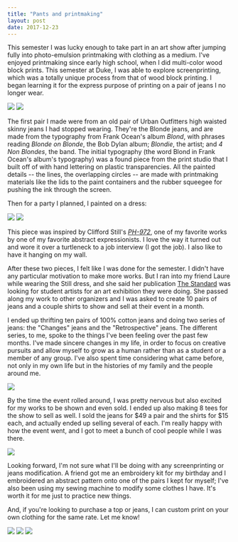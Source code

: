 ```yaml
---
title: "Pants and printmaking"
layout: post
date: 2017-12-23
---
```


This semester I was lucky enough to take part in an art show after jumping fully into photo-emulsion printmaking with clothing as a medium. I've enjoyed printmaking since early high school, when I did multi-color wood block prints. This semester at Duke, I was able to explore screenprinting, which was a totally unique process from that of wood block printing. I began learning it for the express purpose of printing on a pair of jeans I no longer wear.

<img class="post-two-images" src="/files/pants/blonde_jeans.jpg" /> <img class="post-two-images" src="/files/pants/blonde_jeans2.jpg" /> 

<p> The first pair I made were from an old pair of Urban Outfitters high waisted skinny jeans I had stopped wearing. They're the Blonde jeans, and are made from the typography from Frank Ocean's album <i>Blond</i>, with phrases reading <i>Blonde on Blonde</i>, the Bob Dylan album; <i>Blondie</i>, the artist; and <i>4 Non Blondes</i>, the band. The initial typography (the word Blond in Frank Ocean's album's typography) was a found piece from the print studio that I built off of with hand lettering on plastic transparencies. All the painted details -- the lines, the overlapping circles -- are made with printmaking materials like the lids to the paint containers and the rubber squeegee for pushing the ink through the screen.

Then for a party I planned, I painted on a dress:

<p><img class="post-two-images" src="/files/pants/still_dress.jpg" /> <img class="post-two-images" src="/files/pants/still_dress2.jpg" />

<p>This piece was inspired by Clifford Still's <i><a href="https://clyffordstillmuseum.org/wp-content/uploads/2016/11/1959PH-972_Blackwell2012_HR.jpg">PH-972</a></i>, one of my favorite works by one of my favorite abstract expressionists. I love the way it turned out and wore it over a turtleneck to a job interview (I got the job). I also like to have it hanging on my wall.

After these two pieces, I felt like I was done for the semester. I didn't have any particular motivation to make more works. But I ran into my friend Laure while wearing the Still dress, and she said her publication <a href="http://www.getthestandard.com">The Standard</a> was looking for student artists for an art exhibition they were doing. She passed along my work to other organizers and I was asked to create 10 pairs of jeans and a couple shirts to show and sell at their event in a month.

I ended up thrifting ten pairs of 100% cotton jeans and doing two series of jeans: the "Changes" jeans and the "Retrospective" jeans. The different series, to me, spoke to the things I've been feeling over the past few months. I've made sincere changes in my life, in order to focus on creative pursuits and allow myself to grow as a human rather than as a student or a member of any group. I've also spent time considering what came before, not only in my own life but in the histories of my family and the people around me.

<p><img class="post-inline-image" src="/files/pants/jeans_night2.jpg" />

<p>By the time the event rolled around, I was pretty nervous but also excited for my works to be shown and even sold. I ended up also making 8 tees for the show to sell as well. I sold the jeans for $49 a pair and the shirts for $15 each, and actually ended up selling several of each. I'm really happy with how the event went, and I got to meet a bunch of cool people while I was there.

<p><img class="post-inline-image" src="/files/pants/shirts_hanging.jpg"/>

Looking forward, I'm not sure what I'll be doing with any screenprinting or jeans modification. A friend got me an embroidery kit for my birthday and I embroidered an abstract pattern onto one of the pairs I kept for myself; I've also been using my sewing machine to modify some clothes I have. It's worth it for me just to practice new things.

<p>And, if you're looking to purchase a top or jeans, I can custom print on your own clothing for the same rate. Let me know!</p>

<img class="post-inline-image" src="/files/pants/shirts.jpg"/>
<img class="post-inline-image" src="/files/pants/jeans_sofiya.jpg"/>
<img class="post-inline-image" src="/files/pants/jeans_night.jpg"/>

